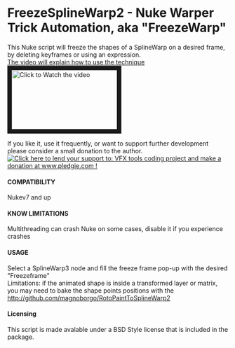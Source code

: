 FreezeSplineWarp2 - Nuke Warper Trick Automation, aka "FreezeWarp"
===============


This Nuke script will freeze the shapes of a SplineWarp on a desired frame, by deleting keyframes or using an expression.   
[The video will explain how to use the technique](http://www.youtube.com/watch?v=rFP4jgfXpjM&feature=player_embedded)    
<a href="http://www.youtube.com/watch?feature=player_embedded&v=rFP4jgfXpjM" target="_blank"><img src="http://img.youtube.com/vi/rFP4jgfXpjM/mqdefault.jpg"
alt="Click to Watch the video" width="240" height="135" border="10" /></a>





If you like it, use it frequently, or want to support further development please consider a small donation to the author.   
<a href='http://www.pledgie.com/campaigns/21123'><img alt='Click here to lend your support to: VFX tools coding project and make a donation at www.pledgie.com !' src='http://www.pledgie.com/campaigns/21123.png?skin_name=chrome' border='0' /></a>

#### COMPATIBILITY ####

Nukev7 and up

#### KNOW LIMITATIONS ####

Multithreading can crash Nuke on some cases, disable it if you experience crashes

#### USAGE ####

Select a SplineWarp3 node and fill the freeze frame pop-up with the desired "Freezeframe"   
Limitations: if the animated shape is inside a transformed layer or matrix, you may need to bake the shape points positions with 
the http://github.com/magnoborgo/RotoPaintToSplineWarp2

#### Licensing ####

This script is made avalable under a BSD Style license that is included in the package.
